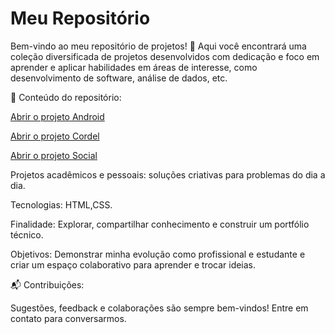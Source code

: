 # Meu Repositório 

Bem-vindo ao meu repositório de projetos! 🚀 Aqui você encontrará uma coleção diversificada de projetos desenvolvidos com dedicação e foco em aprender e aplicar habilidades em áreas de interesse, como desenvolvimento de software, análise de dados, etc.

🔹 Conteúdo do repositório:

<a href="https://rangelzin.github.io/myPortfolio/projeto-android/android.html" target="_blank"> Abrir o projeto Android</a>

<a href="https://rangelzin.github.io/myPortfolio/projeto-cordel/projeto-cordel.html" target="_blank"> Abrir o projeto Cordel</a>

<a href="https://rangelzin.github.io/myPortfolio/projeto-social/social.html" target="_blank"> Abrir o projeto Social</a>

Projetos acadêmicos e pessoais: soluções criativas para problemas do dia a dia.

Tecnologias: HTML,CSS.

Finalidade: Explorar, compartilhar conhecimento e construir um portfólio técnico.

Objetivos: Demonstrar minha evolução como profissional e estudante e criar um espaço colaborativo para aprender e trocar ideias.

📬 Contribuições:

Sugestões, feedback e colaborações são sempre bem-vindos! Entre em contato para conversarmos.